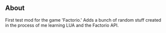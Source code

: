 <!-- ABOUT -->
## About
First test mod for the game 'Factorio.'
Adds a bunch of random stuff created in the process of me learning LUA and the Factorio API.